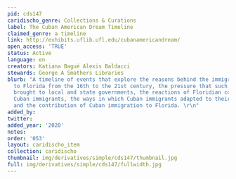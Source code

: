 ```yaml
---
pid: cds147
caridischo_genre: Collections & Curations
label: The Cuban American Dream Timeline
claimed_genre: a timeline
link: http://exhibits.uflib.ufl.edu/cubanamericandream/
open_access: 'TRUE'
status: Active
language: en
creators: Katiana Bagué Alexis Baldacci
stewards: George A Smathers Libraries
blurb: "A timeline of events that explore the reasons behind the immigration of Cubans
  to Florida from the 16th to the 21st century, the pressure that such immigration
  brought to local and state governments, the reactions of Floridian communities to
  Cuban immigrants, the ways in which Cuban immigrants adapted to their new reality,
  and the contribution of Cuban immigration to Florida. \r\n"
added_by: 
twitter: 
added_year: '2020'
notes: 
order: '053'
layout: caridischo_item
collection: caridischo
thumbnail: img/derivatives/simple/cds147/thumbnail.jpg
full: img/derivatives/simple/cds147/fullwidth.jpg
---
```

